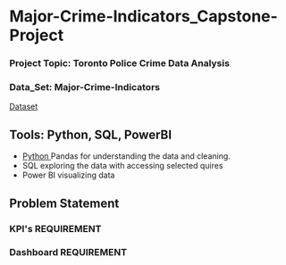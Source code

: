 # Major-Crime-Indicators_Capstone-Project

### Project Topic: Toronto Police Crime Data Analysis 
### Data_Set: Major-Crime-Indicators  
<a href="https://data.torontopolice.on.ca/datasets/TorontoPS::major-crime-indicators-open-data/about"> Dataset </a>

## Tools: Python, SQL, PowerBI
- <a href="https://colab.research.google.com/github/SriharshaVarmaC/Major-Crime-Indicators_Capstone-Project/blob/main/MCI_Cleaning%20and%20Exploring.ipynb#scrollTo=e79631de"> Python </a> Pandas for understanding the data and cleaning.
- SQL exploring the data with accessing selected quires
- Power BI visualizing data
  
## Problem Statement
### KPI's REQUIREMENT
### Dashboard REQUIREMENT
